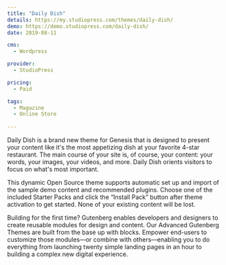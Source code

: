 ```yaml
---
title: "Daily Dish"
details: https://my.studiopress.com/themes/daily-dish/
demo: https://demo.studiopress.com/daily-dish/
date: 2019-08-11

cms: 
  - Wordpress

provider: 
  - StudioPress

pricing:
  - Paid

tags:
  - Magazine
  - Online Store
  
---
```


Daily Dish is a brand new theme for Genesis that is designed to present your content like it's the most appetizing dish at your favorite 4-star restaurant. The main course of your site is, of course, your content: your words, your images, your videos, and more. Daily Dish orients visitors to focus on what's most important.

This dynamic Open Source theme supports automatic set up and import of the sample demo content and recommended plugins. Choose one of the included Starter Packs and click the “Install Pack” button after theme activation to get started. None of your existing content will be lost.

Building for the first time? Gutenberg enables developers and designers to create reusable modules for design and content. Our Advanced Gutenberg Themes are built from the base up with blocks. Empower end-users to customize those modules—or combine with others—enabling you to do everything from launching twenty simple landing pages in an hour to building a complex new digital experience.
